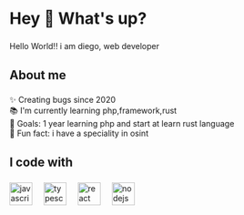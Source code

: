 

<h1 align="left">Hey 👋 What's up?</h1>

###

<p align="left">Hello World!! i am diego, web developer</p>

###

<h2 align="left">About me</h2>

###

<p align="left">✨ Creating bugs since 2020<br>📚 I'm currently learning php,framework,rust<br>🎯 Goals: 1 year learning php and start at learn rust language<br>🎲 Fun fact: i have a speciality in osint</p>

###

<h2 align="left">I code with</h2>

###

<div align="left">
  <img src="https://cdn.jsdelivr.net/gh/devicons/devicon/icons/javascript/javascript-original.svg" height="40" alt="javascript logo"  />
  <img width="12" />
  <img src="https://cdn.jsdelivr.net/gh/devicons/devicon/icons/typescript/typescript-original.svg" height="40" alt="typescript logo"  />
  <img width="12" />
  <img src="https://cdn.jsdelivr.net/gh/devicons/devicon/icons/react/react-original.svg" height="40" alt="react logo"  />
  <img width="12" />
  <img src="https://cdn.jsdelivr.net/gh/devicons/devicon/icons/nodejs/nodejs-original.svg" height="40" alt="nodejs logo"  />
  <img width="12" />
</div>

###
